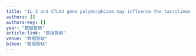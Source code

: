 ```yaml
---
title: "IL-3 and CTLA4 gene polymorphisms may influence the tacrolimus dose requirement in Chinese kidney transplant recipients"
authors: []
authors-key: []
year: "数据暂缺"
article-link: "数据暂缺"
venue: "数据暂缺"
bibex: "数据暂缺"
---
```

